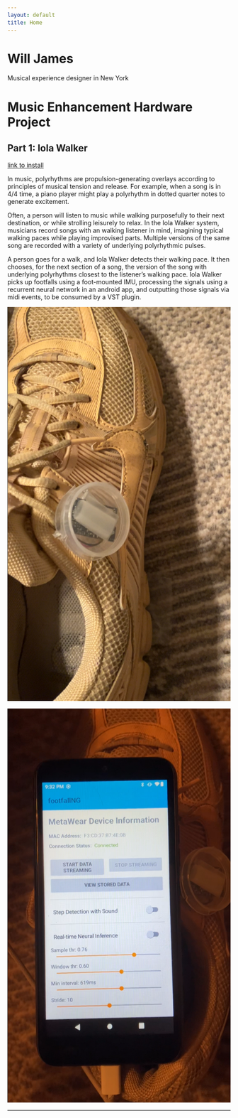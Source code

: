 ```yaml
---
layout: default
title: Home
---
```


# Will James

Musical experience designer in New York

# Music Enhancement Hardware Project

## Part 1: Iola Walker

[link to install](https://github.com/willjamescode/iolawalker)



In music, polyrhythms are propulsion-generating overlays according to principles of musical tension and release. For example, when a song is in 4/4 time, a piano player might play a polyrhythm in dotted quarter notes to generate excitement.

Often, a person will listen to music while walking purposefully to their next destination, or while strolling leisurely to relax. In the Iola Walker system, musicians record songs with an walking listener in mind, imagining typical walking paces while playing improvised parts. Multiple versions of the same song are recorded with a variety of underlying polyrhythmic pulses.

A person goes for a walk, and Iola Walker detects their walking pace. It then chooses, for the next section of a song, the version of the song with underlying polyrhythms closest to the listener’s walking pace. Iola Walker picks up footfalls using a foot-mounted IMU, processing the signals using a recurrent neural network in an android app, and outputting those signals via midi events, to be consumed by a VST plugin.

![Foot-mounted IMU for footfall detection](images/iolaShoe.png)

![VST3 plugin receiving MIDI messages](images/iolaApp.png)

---
